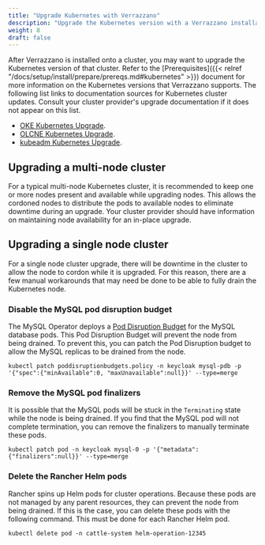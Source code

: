 ```yaml
---
title: "Upgrade Kubernetes with Verrazzano"
description: "Upgrade the Kubernetes version with a Verrazzano installation"
weight: 8
draft: false
---
```


After Verrazzano is installed onto a cluster, you may want to upgrade the Kubernetes version of that cluster.
Refer to the [Prerequisites]({{< relref "/docs/setup/install/prepare/prereqs.md#kubernetes" >}}) 
document for more information on the Kubernetes versions that Verrazzano supports.
The following list links to documentation sources for Kubernetes cluster updates.
Consult your cluster provider's upgrade documentation if it does not appear on this list.
- [OKE Kubernetes Upgrade](https://docs.oracle.com/en-us/iaas/Content/ContEng/Tasks/contengupgradingk8smasternode.htm).
- [OLCNE Kubernetes Upgrade](https://docs.oracle.com/en/operating-systems/olcne/1.5/upgrade/update.html#update).
- [kubeadm Kubernetes Upgrade](https://kubernetes.io/docs/tasks/administer-cluster/kubeadm/kubeadm-upgrade/).

## Upgrading a multi-node cluster

For a typical multi-node Kubernetes cluster, it is recommended to keep one or more nodes present and available while upgrading nodes.
This allows the cordoned nodes to distribute the pods to available nodes to eliminate downtime during an upgrade.
Your cluster provider should have information on maintaining node availability for an in-place upgrade.

## Upgrading a single node cluster

For a single node cluster upgrade, there will be downtime in the cluster to allow the node to cordon while it is upgraded.
For this reason, there are a few manual workarounds that may need be done to be able to fully drain the Kubernetes node.

### Disable the MySQL pod disruption budget
The MySQL Operator deploys a [Pod Disruption Budget](https://kubernetes.io/docs/concepts/workloads/pods/disruptions/#pod-disruption-budgets)
for the MySQL database pods. 
This Pod Disruption Budget will prevent the node from being drained.
To prevent this, you can patch the Pod Disruption budget to allow the MySQL replicas to be drained from the node.

```shell
kubectl patch poddisruptionbudgets.policy -n keycloak mysql-pdb -p '{"spec":{"minAvailable":0, "maxUnavailable":null}}' --type=merge
```

### Remove the MySQL pod finalizers
It is possible that the MySQL pods will be stuck in the `Terminating` state while the node is being drained.
If you find that the MySQL pod will not complete termination, you can remove the finalizers to manually terminate these pods.

```shell
kubectl patch pod -n keycloak mysql-0 -p '{"metadata":{"finalizers":null}}' --type=merge
```

### Delete the Rancher Helm pods
Rancher spins up Helm pods for cluster operations.
Because these pods are not managed by any parent resources, they can prevent the node from being drained.
If this is the case, you can delete these pods with the following command.
This must be done for each Rancher Helm pod.

```shell
kubectl delete pod -n cattle-system helm-operation-12345
```
